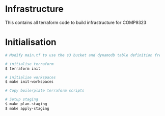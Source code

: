 # Infrastructure

This contains all terraform code to build infrastructure for COMP9323

# Initialisation

```sh
# Modify main.tf to use the s3 bucket and dynamodb table definition from remote

# initialise terraform
$ terraform init

# initialise workspaces
$ make init-workspaces

# Copy boilerplate terraform scripts

# Setup staging
$ make plan-staging
$ make apply-staging
```
